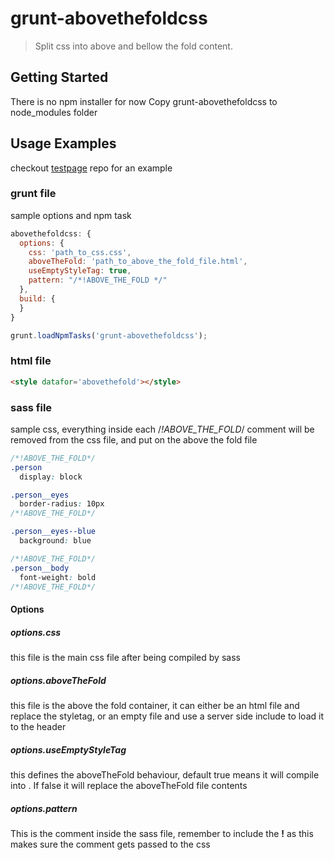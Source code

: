 # grunt-abovethefoldcss

> Split css into above and bellow the fold content.



## Getting Started
There is no npm installer for now
Copy grunt-abovethefoldcss to node_modules folder


## Usage Examples

checkout [testpage](https://github.com/ricardomccerqueira/abovethefoldcss/blob/testpage) repo for an example

### grunt file
sample options and npm task

```js
abovethefoldcss: {
  options: {
    css: 'path_to_css.css',
    aboveTheFold: 'path_to_above_the_fold_file.html',
    useEmptyStyleTag: true,
    pattern: "/*!ABOVE_THE_FOLD */"
  },
  build: {
  }
}
```
```js
grunt.loadNpmTasks('grunt-abovethefoldcss');
```

### html file
```html
<style datafor='abovethefold'></style>
```

### sass file
sample css, everything inside each /*!ABOVE_THE_FOLD*/ comment will be removed from the css file, and put on the above the fold file
```css
/*!ABOVE_THE_FOLD*/
.person
  display: block

.person__eyes
  border-radius: 10px
/*!ABOVE_THE_FOLD*/

.person__eyes--blue
  background: blue

/*!ABOVE_THE_FOLD*/
.person__body
  font-weight: bold
/*!ABOVE_THE_FOLD*/
```

#### Options
 
##### options.css
this file is the main css file after being compiled by sass

##### options.aboveTheFold
this file is the above the fold container, it can either be an html file and replace the styletag, or an empty file and use a server side include to load it to the header

##### options.useEmptyStyleTag
this defines the aboveTheFold behaviour, default true means it will compile into <style datafor='abovethefold'></style>. If false it will replace the aboveTheFold file contents

##### options.pattern
This is the comment inside the sass file, remember to include the **!** as this makes sure the comment gets passed to the css